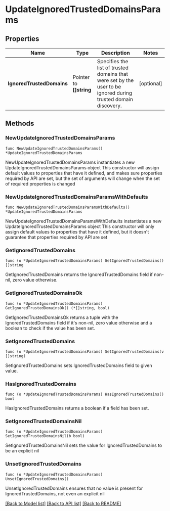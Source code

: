 # UpdateIgnoredTrustedDomainsParams

## Properties

Name | Type | Description | Notes
------------ | ------------- | ------------- | -------------
**IgnoredTrustedDomains** | Pointer to **[]string** | Specifies the list of trusted domains that were set by the user to be ignored during trusted domain discovery. | [optional] 

## Methods

### NewUpdateIgnoredTrustedDomainsParams

`func NewUpdateIgnoredTrustedDomainsParams() *UpdateIgnoredTrustedDomainsParams`

NewUpdateIgnoredTrustedDomainsParams instantiates a new UpdateIgnoredTrustedDomainsParams object
This constructor will assign default values to properties that have it defined,
and makes sure properties required by API are set, but the set of arguments
will change when the set of required properties is changed

### NewUpdateIgnoredTrustedDomainsParamsWithDefaults

`func NewUpdateIgnoredTrustedDomainsParamsWithDefaults() *UpdateIgnoredTrustedDomainsParams`

NewUpdateIgnoredTrustedDomainsParamsWithDefaults instantiates a new UpdateIgnoredTrustedDomainsParams object
This constructor will only assign default values to properties that have it defined,
but it doesn't guarantee that properties required by API are set

### GetIgnoredTrustedDomains

`func (o *UpdateIgnoredTrustedDomainsParams) GetIgnoredTrustedDomains() []string`

GetIgnoredTrustedDomains returns the IgnoredTrustedDomains field if non-nil, zero value otherwise.

### GetIgnoredTrustedDomainsOk

`func (o *UpdateIgnoredTrustedDomainsParams) GetIgnoredTrustedDomainsOk() (*[]string, bool)`

GetIgnoredTrustedDomainsOk returns a tuple with the IgnoredTrustedDomains field if it's non-nil, zero value otherwise
and a boolean to check if the value has been set.

### SetIgnoredTrustedDomains

`func (o *UpdateIgnoredTrustedDomainsParams) SetIgnoredTrustedDomains(v []string)`

SetIgnoredTrustedDomains sets IgnoredTrustedDomains field to given value.

### HasIgnoredTrustedDomains

`func (o *UpdateIgnoredTrustedDomainsParams) HasIgnoredTrustedDomains() bool`

HasIgnoredTrustedDomains returns a boolean if a field has been set.

### SetIgnoredTrustedDomainsNil

`func (o *UpdateIgnoredTrustedDomainsParams) SetIgnoredTrustedDomainsNil(b bool)`

 SetIgnoredTrustedDomainsNil sets the value for IgnoredTrustedDomains to be an explicit nil

### UnsetIgnoredTrustedDomains
`func (o *UpdateIgnoredTrustedDomainsParams) UnsetIgnoredTrustedDomains()`

UnsetIgnoredTrustedDomains ensures that no value is present for IgnoredTrustedDomains, not even an explicit nil

[[Back to Model list]](../README.md#documentation-for-models) [[Back to API list]](../README.md#documentation-for-api-endpoints) [[Back to README]](../README.md)


